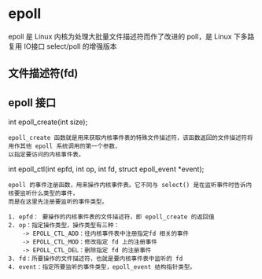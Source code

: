 epoll
===

epoll 是 Linux 内核为处理大批量文件描述符而作了改进的 poll，是 Linux 下多路复用 IO接口 select/poll 的增强版本


文件描述符(fd)
---
    
    


epoll 接口
----
int epoll_create(int size);
    
    epoll_create 函数就是用来获取内核事件表的特殊文件描述符，该函数返回的文件描述符将用作其他 epoll 系统调用的第一个参数，
    以指定要访问的内核事件表。
    
int epoll_ctl(int epfd, int op, int fd, struct epoll_event *event);

    epoll 的事件注册函数，用来操作内核事件表。它不同与 select() 是在监听事件时告诉内核要监听什么类型的事件，
    而是在这里先注册要监听的事件类型。
    
    1. epfd： 要操作的内核事件表的文件描述符，即 epoll_create 的返回值
    2. op：指定操作类型，操作类型有三种：
        -> EPOLL_CTL_ADD：往内核事件表中注册指定fd 相关的事件
        -> EPOLL_CTL_MOD：修改指定 fd 上的注册事件
        -> EPOLL_CTL_DEL：删除指定 fd 的注册事件
    3. fd：所要操作的文件描述符，也就是要内核事件表中监听的 fd
    4. event：指定所要监听的事件类型，epoll_event 结构指针类型。

    
